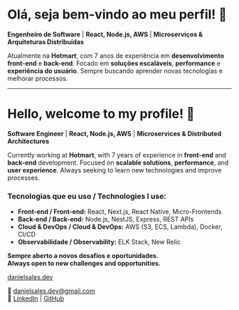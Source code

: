 # Olá, seja bem-vindo ao meu perfil! 👋

**Engenheiro de Software** | **React, Node.js, AWS** | **Microserviços & Arquiteturas Distribuídas**

Atualmente na **Hotmart**, com 7 anos de experiência em **desenvolvimento front-end** e **back-end**. Focado em **soluções escaláveis**, **performance** e **experiência do usuário**. Sempre buscando aprender novas tecnologias e melhorar processos.

---

# Hello, welcome to my profile! 👋

**Software Engineer** | **React, Node.js, AWS** | **Microservices & Distributed Architectures**

Currently working at **Hotmart**, with 7 years of experience in **front-end** and **back-end** development. Focused on **scalable solutions**, **performance**, and **user experience**. Always seeking to learn new technologies and improve processes.

### Tecnologias que eu uso / Technologies I use:
- **Front-end / Front-end:** React, Next.js, React Native, Micro-Frontends
- **Back-end / Back-end:** Node.js, NestJS, Express, REST APIs
- **Cloud & DevOps / Cloud & DevOps:** AWS (S3, ECS, Lambda), Docker, CI/CD
- **Observabilidade / Observability:** ELK Stack, New Relic

**Sempre aberto a novos desafios e oportunidades.**  
**Always open to new challenges and opportunities.**

[danielsales.dev](https://wwww.danielsales.dev)

📧 [danielsales.dev@gmail.com](mailto:danielsales.dev@gmail.com)  
🔗 [LinkedIn](https://www.linkedin.com/in/danielbpsales) | [GitHub](https://github.com/danisales-dev)
